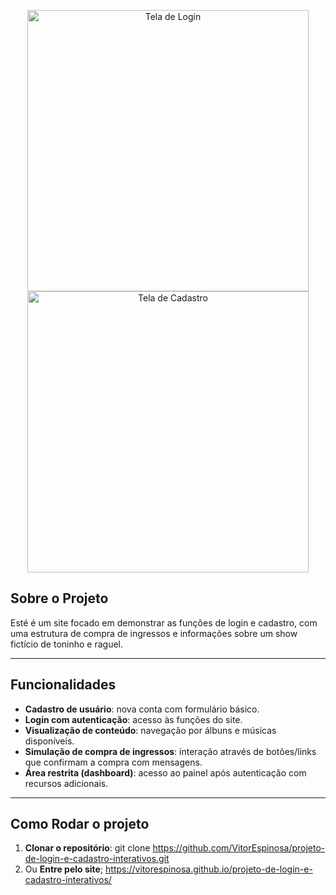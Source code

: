 <p align="center">
  <img src="https://github.com/user-attachments/assets/64a6ffec-d7cb-45f2-a869-022d3f00bf41" alt="Tela de Login" width="450"/>
  <img src="https://github.com/user-attachments/assets/e137fb66-8857-4858-9a20-6db4df628213" alt="Tela de Cadastro" width="450"/>
</p>



## Sobre o Projeto

Esté é um site focado em demonstrar as funções de login e cadastro, com uma estrutura de compra de ingressos e informações sobre um show fictício de toninho e raguel.

---

## Funcionalidades

- **Cadastro de usuário**: nova conta com formulário básico.
- **Login com autenticação**: acesso às funções do site.
- **Visualização de conteúdo**: navegação por álbuns e músicas disponíveis.
- **Simulação de compra de ingressos**: interação através de botões/links que confirmam a compra com mensagens.
- **Área restrita (dashboard)**: acesso ao painel após autenticação com recursos adicionais.

---

## Como Rodar o projeto

 1. **Clonar o repositório**:
   git clone https://github.com/VitorEspinosa/projeto-de-login-e-cadastro-interativos.git
 2. Ou **Entre pelo site**;
    https://vitorespinosa.github.io/projeto-de-login-e-cadastro-interativos/



